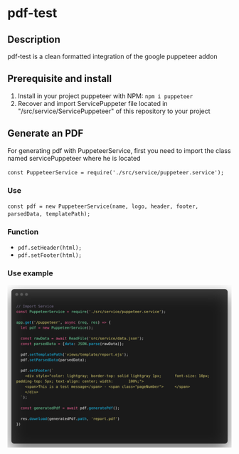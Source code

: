 # pdf-test

## Description

pdf-test is a clean formatted integration of the google puppeteer addon

## Prerequisite and install

1. Install in your project puppeteer with NPM: `npm i puppeteer`
2. Recover and import ServicePuppeter file located in "/src/service/ServicePuppeteer" of this repository to your project

## Generate an PDF

For generating pdf with PuppeteerService, first you need to import the class named servicePuppeteer where he is located

`const PuppeteerService = require('./src/service/puppeteer.service');`

### Use

`const pdf = new PuppeteerService(name, logo, header, footer, parsedData, templatePath);`

### Function

* `pdf.setHeader(html);`
* `pdf.setFooter(html);`

### Use example

<p align="center">
  <img src="./img/use_example.png" alt="Size Limit CLI">
</p>
